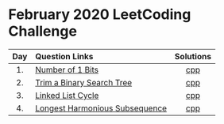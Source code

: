 # February 2020 LeetCoding Challenge

| Day | Question Links | Solutions |
| :-: | :------------- | :-------: |
| 1.  | [Number of 1 Bits](https://leetcode.com/explore/challenge/card/february-leetcoding-challenge-2021/584/week-1-february-1st-february-7th/3625/) | [cpp](./01.%20Number%20of%201%20Bits.cpp) |
| 2.  | [Trim a Binary Search Tree](https://leetcode.com/explore/challenge/card/february-leetcoding-challenge-2021/584/week-1-february-1st-february-7th/3626/) | [cpp](./02.%20Trim%20a%20Binary%20Search%20Tree.cpp) |
| 3.  | [Linked List Cycle](https://leetcode.com/explore/challenge/card/february-leetcoding-challenge-2021/584/week-1-february-1st-february-7th/3627/) | [cpp](./03.%20Linked%20List%20Cycle.cpp) |
| 4.  | [Longest Harmonious Subsequence](https://leetcode.com/explore/challenge/card/february-leetcoding-challenge-2021/584/week-1-february-1st-february-7th/3628/) | [cpp](./04.%20Longest%20Harmonious%20Subsequence.cpp) |